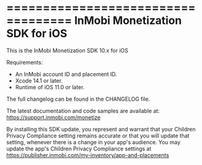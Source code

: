===================================
InMobi Monetization SDK for iOS
===================================

This is the InMobi Monetization SDK 10.x for iOS

Requirements:
- An InMobi account ID and placement ID.
- Xcode 14.1 or later.
- Runtime of iOS 11.0 or later.

The full changelog can be found in the CHANGELOG file.

The latest documentation and code samples are available at:
https://support.inmobi.com/monetize

By installing this SDK update, you represent and warrant that your Children Privacy Compliance setting remains accurate or that you will update that setting, whenever there is a change in your app's audience. You may update the app's Children Privacy Compliance settings at https://publisher.inmobi.com/my-inventory/app-and-placements
